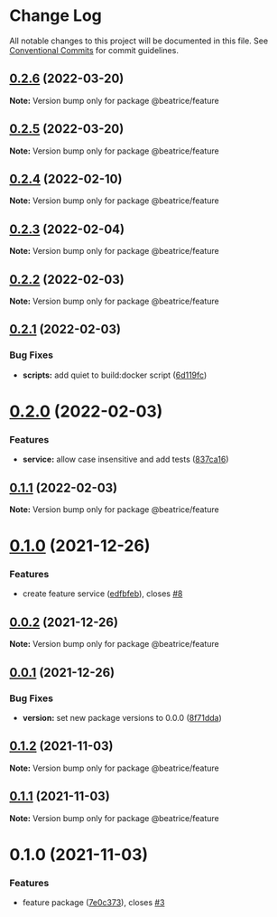 # Change Log

All notable changes to this project will be documented in this file.
See [Conventional Commits](https://conventionalcommits.org) for commit guidelines.

## [0.2.6](https://github.com/eyzi/beatrice/compare/@beatrice/feature@0.2.5...@beatrice/feature@0.2.6) (2022-03-20)

**Note:** Version bump only for package @beatrice/feature





## [0.2.5](https://github.com/eyzi/beatrice/compare/@beatrice/feature@0.2.4...@beatrice/feature@0.2.5) (2022-03-20)

**Note:** Version bump only for package @beatrice/feature





## [0.2.4](https://github.com/eyzi/beatrice/compare/@beatrice/feature@0.2.2...@beatrice/feature@0.2.4) (2022-02-10)

**Note:** Version bump only for package @beatrice/feature





## [0.2.3](https://github.com/eyzi/beatrice/compare/@beatrice/feature@0.2.2...@beatrice/feature@0.2.3) (2022-02-04)

**Note:** Version bump only for package @beatrice/feature





## [0.2.2](https://github.com/eyzi/beatrice/compare/@beatrice/feature@0.2.1...@beatrice/feature@0.2.2) (2022-02-03)

**Note:** Version bump only for package @beatrice/feature





## [0.2.1](https://github.com/eyzi/beatrice/compare/@beatrice/feature@0.2.0...@beatrice/feature@0.2.1) (2022-02-03)


### Bug Fixes

* **scripts:** add quiet to build:docker script ([6d119fc](https://github.com/eyzi/beatrice/commit/6d119fceef98996567ad09d8e4506d3341e01ec5))





# [0.2.0](https://github.com/eyzi/beatrice/compare/@beatrice/feature@0.1.1...@beatrice/feature@0.2.0) (2022-02-03)


### Features

* **service:** allow case insensitive and add tests ([837ca16](https://github.com/eyzi/beatrice/commit/837ca16e3df48731c77131d8c8f803a4f7f640d5))





## [0.1.1](https://github.com/eyzi/beatrice/compare/@beatrice/feature@0.1.0...@beatrice/feature@0.1.1) (2022-02-03)

**Note:** Version bump only for package @beatrice/feature





# [0.1.0](https://github.com/eyzi/beatrice/compare/@beatrice/feature@0.0.2...@beatrice/feature@0.1.0) (2021-12-26)


### Features

* create feature service ([edfbfeb](https://github.com/eyzi/beatrice/commit/edfbfebec03b13df2592da06fbededd56ba092c0)), closes [#8](https://github.com/eyzi/beatrice/issues/8)





## [0.0.2](https://github.com/eyzi/beatrice/compare/@beatrice/feature@0.0.1...@beatrice/feature@0.0.2) (2021-12-26)

**Note:** Version bump only for package @beatrice/feature





## [0.0.1](https://github.com/eyzi/beatrice/compare/@beatrice/feature@0.1.2...@beatrice/feature@0.0.1) (2021-12-26)


### Bug Fixes

* **version:** set new package versions to 0.0.0 ([8f71dda](https://github.com/eyzi/beatrice/commit/8f71dda43800c878678d39bfe6b55478c3d6881e))





## [0.1.2](https://github.com/eyzi/beatrice/compare/@beatrice/feature@0.1.1...@beatrice/feature@0.1.2) (2021-11-03)

**Note:** Version bump only for package @beatrice/feature





## [0.1.1](https://github.com/eyzi/beatrice/compare/@beatrice/feature@0.1.0...@beatrice/feature@0.1.1) (2021-11-03)

**Note:** Version bump only for package @beatrice/feature





# 0.1.0 (2021-11-03)


### Features

* feature package ([7e0c373](https://github.com/eyzi/beatrice/commit/7e0c373fdee2a456f6e4b34303e3fa447da67787)), closes [#3](https://github.com/eyzi/beatrice/issues/3)
